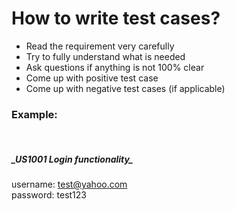 <h1>How to write test cases?</h1>

* Read the requirement very carefully
* Try to fully understand what is needed
* Ask questions if anything is not 100% clear
* Come up with positive test case
* Come up with negative test cases (if applicable)


<h3>Example:</h3>
<br/>
<h5>_US1001 Login functionality_</h5>

username: test@yahoo.com
<br/>
password: test123